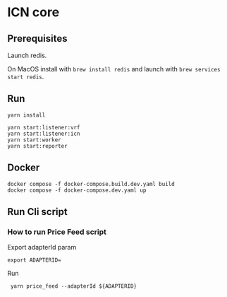 # ICN core

## Prerequisites

Launch redis.

On MacOS install with `brew install redis` and launch with `brew services start redis`.

## Run

```
yarn install
```

```
yarn start:listener:vrf
yarn start:listener:icn
yarn start:worker
yarn start:reporter
```

## Docker

```
docker compose -f docker-compose.build.dev.yaml build
docker compose -f docker-compose.dev.yaml up
```

## Run Cli script

### How to run Price Feed script

Export adapterId param

```shell
export ADAPTERID=
```

Run

```shell
 yarn price_feed --adapterId ${ADAPTERID}
```
